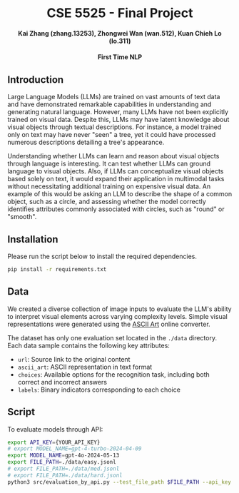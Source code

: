 <div align= "center">
    <h1> CSE 5525 - Final Project </h1>
    <h4> Kai Zhang (zhang.13253), Zhongwei Wan (wan.512), Kuan Chieh Lo (lo.311)</h4>
    <h4>First Time NLP</h4>
</div>

## Introduction

Large Language Models (LLMs) are trained on vast amounts of text data and have demonstrated remarkable capabilities in understanding and generating natural language. However, many LLMs have not been explicitly trained on visual data. Despite this, LLMs may have latent knowledge about visual objects through textual descriptions. For instance, a model trained only on text may have never "seen" a tree, yet it could have processed numerous descriptions detailing a tree's appearance.

Understanding whether LLMs can learn and reason about visual objects through language is interesting. It can test whether LLMs can ground language to visual objects. Also, if LLMs can conceptualize visual objects based solely on text, it would expand their application in multimodal tasks without necessitating additional training on expensive visual data. An example of this would be asking an LLM to describe the shape of a common object, such as a circle, and assessing whether the model correctly identifies attributes commonly associated with circles, such as "round" or "smooth".

## Installation

Please run the script below to install the required dependencies.

```bash
pip install -r requirements.txt
```

## Data

We created a diverse collection of image inputs to evaluate the LLM's ability to interpret visual elements across varying complexity levels. Simple visual representations were generated using the [ASCII Art](https://www.asciiart.eu/image-to-ascii) online converter.

The dataset has only one evaluation set located in the `./data` directory.
Each data sample contains the following key attributes:

* `url`: Source link to the original content
* `ascii_art`: ASCII representation in text format
* `choices`: Available options for the recognition task, including both correct and incorrect answers
* `labels`: Binary indicators corresponding to each choice


## Script

To evaluate models through API:
```bash
export API_KEY={YOUR_API_KEY}
# export MODEL_NAME=gpt-4-turbo-2024-04-09
export MODEL_NAME=gpt-4o-2024-05-13
export FILE_PATH=./data/easy.jsonl
# export FILE_PATH=./data/med.jsonl
# export FILE_PATH=./data/hard.jsonl
python3 src/evaluation_by_api.py --test_file_path $FILE_PATH --api_key $API_KEY --model_name $MODEL_NAME --output_file_path ${MODEL_NAME}-easy-text-only.jsonl --mode text-only

```
